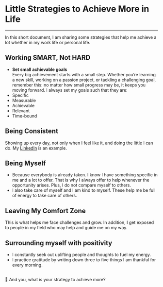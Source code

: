 # Little Strategies to Achieve More in Life
----

In this short document, I am sharing some strategies that help me achieve a lot whether in my work life or personal life.  

## Working SMART, Not HARD
* **Set small achievable goals**  
Every big achievement starts with a small step. Whether you’re learning a new skill, working on a passion project, or tackling a challenging goal, remember this: no matter how small progress may be, it keeps you moving forward.
I always set my goals such that they are:
* Specific
* Measurable
* Achievable
* Relevant
* Time-bound

## Being Consistent
Showing up every day, not only when I feel like it, and doing the little I can do. My [LinkedIn](https://www.linkedin.com/in/edwigesongong/) is an example.

## Being Myself
* Because everybody is already taken. I know I have something specific in me and a lot to offer. That is why I always offer to help whenever the opportunity arises. Plus, I do not compare myself to others.
* I also take care of myself and I am kind to myself. These help me be full of energy to take care of others.

## Leaving My Comfort Zone
This is what helps me face challenges and grow. In addition, I get exposed to people in my field who may help and guide me on my way. 

## Surrounding myself with positivity
* I constantly seek out uplifting people and thoughts to fuel my energy. 
* I practice gratitude by writing down three to five things I am thankful for every morning.
</br></br>

📌 And you, what is your strategy to achieve more?

